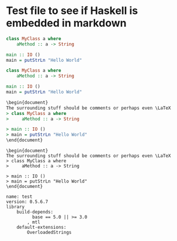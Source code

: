 # Test file to see if Haskell is embedded in markdown


```hs
class MyClass a where
    aMethod :: a -> String

main :: IO ()
main = putStrLn "Hello World"
```

```haskell
class MyClass a where
    aMethod :: a -> String

main :: IO ()
main = putStrLn "Hello World"
```


```lhs
\begin{document}
The surrounding stuff should be comments or perhaps even \LaTeX
> class MyClass a where
>     aMethod :: a -> String

> main :: IO ()
> main = putStrLn "Hello World"
\end{document}
```

```literate-haskell
\begin{document}
The surrounding stuff should be comments or perhaps even \LaTeX
> class MyClass a where
>     aMethod :: a -> String

> main :: IO ()
> main = putStrLn "Hello World"
\end{document}
```

```cabal
name: test
version: 0.5.6.7
library
    build-depends: 
          base == 5.0 || >= 3.0
        , mtl
    default-extensions:
        OverloadedStrings
```
